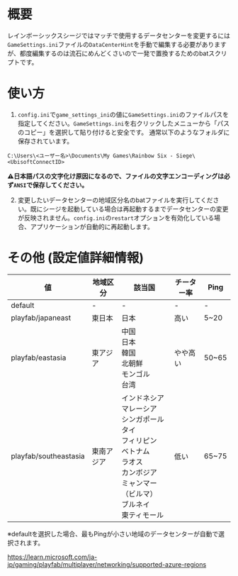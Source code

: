 # 概要
レインボーシックスシージではマッチで使用するデータセンターを変更するには`GameSettings.ini`ファイルの`DataCenterHint`を手動で編集する必要がありますが、都度編集するのは流石にめんどくさいので一発で置換するためのbatスクリプトです。

# 使い方
1. `config.ini`で`game_settings_ini`の値に`GameSettings.ini`のファイルパスを指定してください。`GameSettings.ini`を右クリックしたメニューから「パスのコピー」を選択して貼り付けると安全です。
通常以下のようなフォルダに保存されています。
```
C:\Users\<ユーザー名>\Documents\My Games\Rainbow Six - Siege\<UbisoftConnectID>
```
**⚠日本語パスの文字化け原因になるので、ファイルの文字エンコーディングは必ず`ANSI`で保存してください。**

2. 変更したいデータセンターの地域区分名のbatファイルを実行してください。既にシージを起動している場合は再起動するまでデータセンターの変更が反映されません。`config.ini`の`restart`オプションを有効化している場合、アプリケーションが自動的に再起動します。

# その他 (設定値詳細情報)
| 値                    | 地域区分   | 該当国                                                                                                                                                   | チーター率 | Ping  | 
| --------------------- | ---------- | -------------------------------------------------------------------------------------------------------------------------------------------------------- | ---------- | ----- | 
| default               | -     | -                                                                                                                                                     | -       | -  | 
| playfab/japaneast     | 東日本     | 日本                                                                                                                                                     | 高い       | 5~20  | 
| playfab/eastasia      | 東アジア   | 中国<br>日本<br>韓国<br>北朝鮮<br>モンゴル<br>台湾                                                                                                       | やや高い   | 50~65 | 
| playfab/southeastasia | 東南アジア | インドネシア<br>マレーシア<br>シンガポール<br>タイ<br>フィリピン<br>ベトナム<br>ラオス<br>カンボジア<br>ミャンマー（ビルマ）<br>ブルネイ<br>東ティモール | 低い       | 65~75 | 

※defaultを選択した場合、最もPingが小さい地域のデータセンターが自動で選択されます。

https://learn.microsoft.com/ja-jp/gaming/playfab/multiplayer/networking/supported-azure-regions
